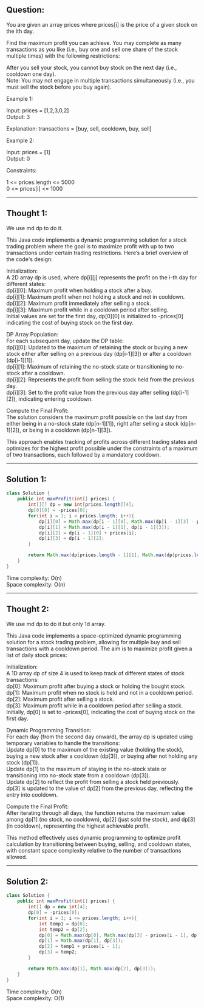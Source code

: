 ## Question:

You are given an array prices where prices[i] is the price of a given stock on the ith day.  

Find the maximum profit you can achieve. You may complete as many transactions as you like (i.e., buy one and sell one share of the stock multiple times) with the following restrictions:  

After you sell your stock, you cannot buy stock on the next day (i.e., cooldown one day).  
Note: You may not engage in multiple transactions simultaneously (i.e., you must sell the stock before you buy again).

Example 1:  

Input: prices = [1,2,3,0,2]  
Output: 3  

Explanation: transactions = [buy, sell, cooldown, buy, sell]  

Example 2:  

Input: prices = [1]  
Output: 0  
 
Constraints:  

1 <= prices.length <= 5000  
0 <= prices[i] <= 1000  

---
## Thought 1:
We use md dp to do it.

This Java code implements a dynamic programming solution for a stock trading problem where the goal is to maximize profit with up to two transactions under certain trading restrictions. Here’s a brief overview of the code's design:  

Initialization:  
A 2D array dp is used, where dp[i][j] represents the profit on the i-th day for different states:  
dp[i][0]: Maximum profit when holding a stock after a buy.  
dp[i][1]: Maximum profit when not holding a stock and not in cooldown.  
dp[i][2]: Maximum profit immediately after selling a stock.  
dp[i][3]: Maximum profit while in a cooldown period after selling.  
Initial values are set for the first day, dp[0][0] is initialized to -prices[0] indicating the cost of buying stock on the first day.  

DP Array Population:  
For each subsequent day, update the DP table:  
dp[i][0]: Updated to the maximum of retaining the stock or buying a new stock either after selling on a previous day (dp[i-1][3]) or after a cooldown (dp[i-1][1]).  
dp[i][1]: Maximum of retaining the no-stock state or transitioning to no-stock after a cooldown.  
dp[i][2]: Represents the profit from selling the stock held from the previous day.  
dp[i][3]: Set to the profit value from the previous day after selling (dp[i-1][2]), indicating entering cooldown.  

Compute the Final Profit:  
The solution considers the maximum profit possible on the last day from either being in a no-stock state (dp[n-1][1]), right after selling a stock (dp[n-1][2]), or being in a cooldown (dp[n-1][3]).  

This approach enables tracking of profits across different trading states and optimizes for the highest profit possible under the constraints of a maximum of two transactions, each followed by a mandatory cooldown.

---
## Solution 1:
```Java
class Solution {
    public int maxProfit(int[] prices) {
        int[][] dp = new int[prices.length][4];
        dp[0][0] = -prices[0];
        for(int i = 1; i < prices.length; i++){
            dp[i][0] = Math.max(dp[i - 1][0], Math.max(dp[i - 1][3] - prices[i], dp[i - 1][1] - prices[i]));
            dp[i][1] = Math.max(dp[i - 1][1], dp[i - 1][3]);
            dp[i][2] = dp[i - 1][0] + prices[i];
            dp[i][3] = dp[i - 1][2];
        }

        return Math.max(dp[prices.length - 1][1], Math.max(dp[prices.length - 1][2], dp[prices.length - 1][3]));
    }
}
```
Time complexity: O(n)  
Space complexity: O(n)

---
## Thought 2:
We use md dp to do it but only 1d array.

This Java code implements a space-optimized dynamic programming solution for a stock trading problem, allowing for multiple buy and sell transactions with a cooldown period. The aim is to maximize profit given a list of daily stock prices:  

Initialization:  
A 1D array dp of size 4 is used to keep track of different states of stock transactions:  
dp[0]: Maximum profit after buying a stock or holding the bought stock.  
dp[1]: Maximum profit when no stock is held and not in a cooldown period.  
dp[2]: Maximum profit after selling a stock.  
dp[3]: Maximum profit while in a cooldown period after selling a stock.  
Initially, dp[0] is set to -prices[0], indicating the cost of buying stock on the first day.  

Dynamic Programming Transition:  
For each day (from the second day onward), the array dp is updated using temporary variables to handle the transitions:  
Update dp[0] to the maximum of the existing value (holding the stock), buying a new stock after a cooldown (dp[3]), or buying after not holding any stock (dp[1]).  
Update dp[1] to the maximum of staying in the no-stock state or transitioning into no-stock state from a cooldown (dp[3]).  
Update dp[2] to reflect the profit from selling a stock held previously.  
dp[3] is updated to the value of dp[2] from the previous day, reflecting the entry into cooldown.  

Compute the Final Profit:  
After iterating through all days, the function returns the maximum value among dp[1] (no stock, no cooldown), dp[2] (just sold the stock), and dp[3] (in cooldown), representing the highest achievable profit.  

This method effectively uses dynamic programming to optimize profit calculation by transitioning between buying, selling, and cooldown states, with constant space complexity relative to the number of transactions allowed.

---
## Solution 2:
```Java
class Solution {
    public int maxProfit(int[] prices) {
        int[] dp = new int[4];
        dp[0] = -prices[0];
        for(int i = 1; i <= prices.length; i++){
            int temp1 = dp[0];
            int temp2 = dp[2];
            dp[0] = Math.max(dp[0], Math.max(dp[3] - prices[i - 1], dp[1] - prices[i - 1]));
            dp[1] = Math.max(dp[1], dp[3]);
            dp[2] = temp1 + prices[i - 1];
            dp[3] = temp2;
        }

        return Math.max(dp[1], Math.max(dp[2], dp[3]));
    }
}
```
Time complexity: O(n)  
Space complexity: O(1)
